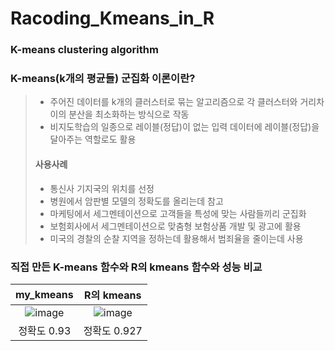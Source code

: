 # Racoding_Kmeans_in_R
### K-means clustering algorithm
### K-means(k개의 평균들) 군집화 이론이란?
> * 주어진 데이터를 k개의 클러스터로 묶는 알고리즘으로 각 클러스터와 거리차이의 분산을 최소화하는 방식으로 작동
> * 비지도학습의 일종으로 레이블(정답)이 없는 입력 데이터에 레이블(정답)을 달아주는 역할로도 활용
> #### 사용사례
> * 통신사 기지국의 위치를 선정
> * 병원에서 암판별 모델의 정확도를 올리는데 참고
> * 마케팅에서 세그멘테이션으로 고객들을 특성에 맞는 사람들끼리 군집화
> * 보험회사에서 세그멘테이션으로 맞춤형 보험상품 개발 및 광고에 활용
> * 미국의 경찰의 순찰 지역을 정하는데 활용해서 범죄율을 줄이는데 사용
### 직접 만든 K-means 함수와 R의 kmeans 함수와 성능 비교
|my_kmeans|R의 kmeans|
|:--:|:--:|
|![image](https://user-images.githubusercontent.com/72850237/126924786-da3a8b32-4e61-416b-9fda-4b6737c3a3af.png)|![image](https://user-images.githubusercontent.com/72850237/126924837-24b9cb2b-94ba-45d1-8b4d-e47878088817.png)|
|정확도 0.93|정확도 0.927|
